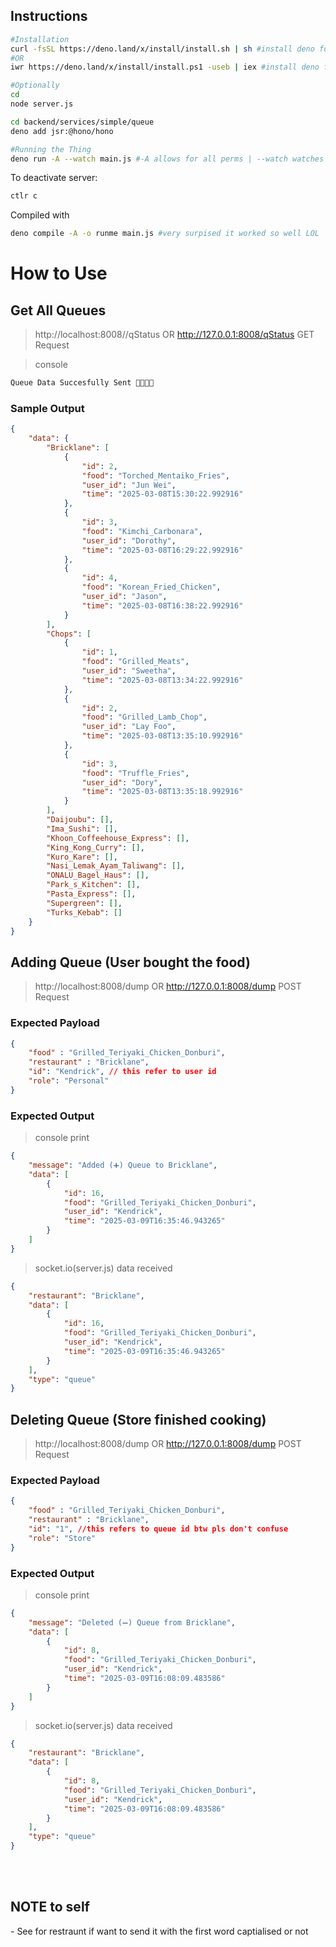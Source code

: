 ## Instructions
```bash
#Installation
curl -fsSL https://deno.land/x/install/install.sh | sh #install deno for mac 
#OR
iwr https://deno.land/x/install/install.ps1 -useb | iex #install deno for windows(open on powershell)

#Optionally
cd 
node server.js

cd backend/services/simple/queue
deno add jsr:@hono/hono

#Running the Thing 
deno run -A --watch main.js #-A allows for all perms | --watch watches for any changes and restarts the server accordingly 
```

To deactivate server:
```bash
ctlr c
```

Compiled with 
```bash
deno compile -A -o runme main.js #very surpised it worked so well LOL
```

<h1>How to Use</h1>

<h2>Get All Queues</h2>

>http://localhost:8008//qStatus OR http://127.0.0.1:8008/qStatus
>GET Request

>console

```bash 
Queue Data Succesfully Sent 🚀🚀🚀🚀
```

<h3>Sample Output</h3>

```json
{
    "data": {
        "Bricklane": [
            {
                "id": 2,
                "food": "Torched_Mentaiko_Fries",
                "user_id": "Jun Wei",
                "time": "2025-03-08T15:30:22.992916"
            },
            {
                "id": 3,
                "food": "Kimchi_Carbonara",
                "user_id": "Dorothy",
                "time": "2025-03-08T16:29:22.992916"
            },
            {
                "id": 4,
                "food": "Korean_Fried_Chicken",
                "user_id": "Jason",
                "time": "2025-03-08T16:38:22.992916"
            }
        ],
        "Chops": [
            {
                "id": 1,
                "food": "Grilled_Meats",
                "user_id": "Sweetha",
                "time": "2025-03-08T13:34:22.992916"
            },
            {
                "id": 2,
                "food": "Grilled_Lamb_Chop",
                "user_id": "Lay Foo",
                "time": "2025-03-08T13:35:10.992916"
            },
            {
                "id": 3,
                "food": "Truffle_Fries",
                "user_id": "Dory",
                "time": "2025-03-08T13:35:18.992916"
            }
        ],
        "Daijoubu": [],
        "Ima_Sushi": [],
        "Khoon_Coffeehouse_Express": [],
        "King_Kong_Curry": [],
        "Kuro_Kare": [],
        "Nasi_Lemak_Ayam_Taliwang": [],
        "ONALU_Bagel_Haus": [],
        "Park_s_Kitchen": [],
        "Pasta_Express": [],
        "Supergreen": [],
        "Turks_Kebab": []
    }
}
```

<h2>Adding Queue (User bought the food)</h2>

>http://localhost:8008/dump OR http://127.0.0.1:8008/dump
>POST Request

<h3>Expected Payload</h3>

```json
{
    "food" : "Grilled_Teriyaki_Chicken_Donburi",
    "restaurant" : "Bricklane",
    "id": "Kendrick", // this refer to user id 
    "role": "Personal"
}
```

<h3>Expected Output</h3>

>console print

```json
{
    "message": "Added (➕) Queue to Bricklane",
    "data": [
        {
            "id": 16,
            "food": "Grilled_Teriyaki_Chicken_Donburi",
            "user_id": "Kendrick",
            "time": "2025-03-09T16:35:46.943265"
        }
    ]
}
```

>socket.io(server.js) data received

```json
{
    "restaurant": "Bricklane",
    "data": [
        {
            "id": 16,
            "food": "Grilled_Teriyaki_Chicken_Donburi",
            "user_id": "Kendrick",
            "time": "2025-03-09T16:35:46.943265"
        }
    ],
    "type": "queue"
}
```


<h2>Deleting Queue (Store finished cooking)</h2>

>http://localhost:8008/dump OR http://127.0.0.1:8008/dump
>POST Request

<h3>Expected Payload</h3>

```json
{
    "food" : "Grilled_Teriyaki_Chicken_Donburi",
    "restaurant" : "Bricklane",
    "id": "1", //this refers to queue id btw pls don't confuse
    "role": "Store"
}
```

<h3>Expected Output</h3>

>console print

```json
{
    "message": "Deleted (➖) Queue from Bricklane",
    "data": [
        {
            "id": 8,
            "food": "Grilled_Teriyaki_Chicken_Donburi",
            "user_id": "Kendrick",
            "time": "2025-03-09T16:08:09.483586"
        }
    ]
}
```

>socket.io(server.js) data received

```json
{
    "restaurant": "Bricklane",
    "data": [
        {
            "id": 8,
            "food": "Grilled_Teriyaki_Chicken_Donburi",
            "user_id": "Kendrick",
            "time": "2025-03-09T16:08:09.483586"
        }
    ],
    "type": "queue"
}
```


<br>
<br>
<h2>NOTE to self</h2> 
- See for restraunt if want to send it with the first word captialised or not